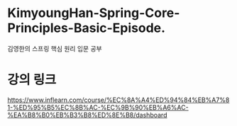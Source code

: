 # KimyoungHan-Spring-Core-Principles-Basic-Episode.
김영한의 스프링 핵심 원리 입문 공부

# 강의 링크
https://www.inflearn.com/course/%EC%8A%A4%ED%94%84%EB%A7%81-%ED%95%B5%EC%8B%AC-%EC%9B%90%EB%A6%AC-%EA%B8%B0%EB%B3%B8%ED%8E%B8/dashboard
